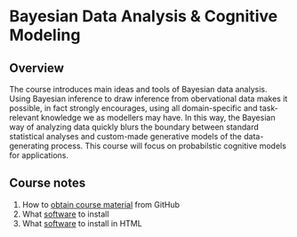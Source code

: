 # Bayesian Data Analysis & Cognitive Modeling

## Overview

The course introduces main ideas and tools of Bayesian data analysis. Using Bayesian inference to draw inference from obervational data makes it possible, in fact strongly encourages, using all domain-specific and task-relevant knowledge we as modellers may have. In this way, the Bayesian way of analyzing data quickly blurs the boundary between standard statistical analyses and custom-made generative models of the data-generating process. This course will focus on probabilstic cognitive models for applications.

## Course notes

1. How to [obtain course material](notes/01_github.html) from GitHub
2. What [software](docs/software.md) to install
2. What [software](docs/software.html) to install in HTML